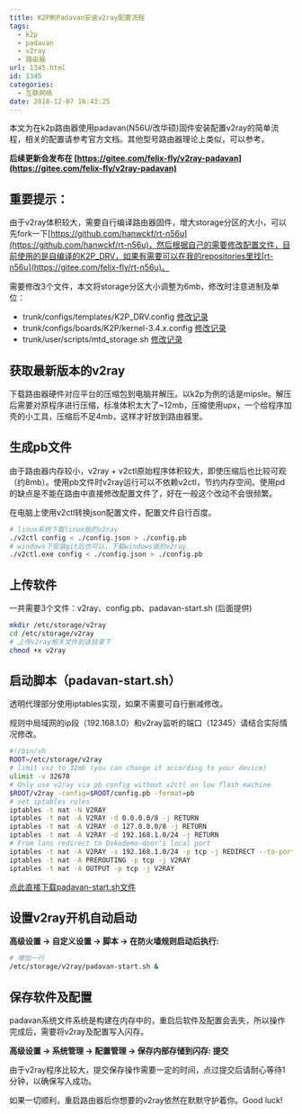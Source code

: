 ```yaml
---
title: K2P刷Padavan安装v2ray配置流程
tags:
  - k2p
  - padavan
  - v2ray
  - 路由器
url: 1345.html
id: 1345
categories:
  - 互联网络
date: 2018-12-07 16:43:25
---
```


本文为在k2p路由器使用padavan(N56U/改华硕)固件安装配置v2ray的简单流程，相关的配置请参考官方文档。其他型号路由器理论上类似，可以参考。

**后续更新会发布在 [https://gitee.com/felix-fly/v2ray-padavan](https://gitee.com/felix-fly/v2ray-padavan)**

[](https://github.com/felix-fly/v2ray-padavan#%E9%87%8D%E8%A6%81%E6%8F%90%E7%A4%BA)重要提示：
----------------------------------------------------------------------------------------

由于v2ray体积较大，需要自行编译路由器固件，增大storage分区的大小，可以先fork一下[https://github.com/hanwckf/rt-n56u](https://github.com/hanwckf/rt-n56u)，然后根据自己的需要修改配置文件，目前使用的是自编译的K2P_DRV，如果有需要可以在我的repositories里找[rt-n56u](https://gitee.com/felix-fly/rt-n56u)。

需要修改3个文件，本文将storage分区大小调整为6mb，修改时注意进制及单位：

*   trunk/configs/templates/K2P_DRV.config [修改记录](https://github.com/felix-fly/rt-n56u/commit/cf50f6aca5b7ee3eaf4cbe634510692591b6d261)
*   trunk/configs/boards/K2P/kernel-3.4.x.config [修改记录](https://github.com/felix-fly/rt-n56u/commit/d406d2113b93ac45c88436115d84422feb52e13d)
*   trunk/user/scripts/mtd_storage.sh [修改记录](https://github.com/felix-fly/rt-n56u/commit/6fdc378d7866f421876827f252cc6ecb42cf42f3)

[](https://github.com/felix-fly/v2ray-padavan#%E8%8E%B7%E5%8F%96%E6%9C%80%E6%96%B0%E7%89%88%E6%9C%AC%E7%9A%84v2ray)获取最新版本的v2ray
-------------------------------------------------------------------------------------------------------------------------------

下载路由器硬件对应平台的压缩包到电脑并解压。以k2p为例的话是mipsle。解压后需要对原程序进行压缩，标准体积太大了~12mb，压缩使用upx，一个给程序加壳的小工具，压缩后不足4mb，这样才好放到路由器里。

[](https://github.com/felix-fly/v2ray-padavan#%E7%94%9F%E6%88%90pb%E6%96%87%E4%BB%B6)生成pb文件
-------------------------------------------------------------------------------------------

由于路由器内存较小，v2ray + v2ctl原始程序体积较大，即使压缩后也比较可观（约8mb）。使用pb文件时v2ray运行可以不依赖v2ctl，节约内存空间。使用pd的缺点是不能在路由中直接修改配置文件了，好在一般这个改动不会很频繁。

在电脑上使用v2ctl转换json配置文件，配置文件自行百度。

```bash
# linux系统下载linux版的v2ray
./v2ctl config < ./config.json > ./config.pb
# windows下安装git后也可以，下载windows版的v2ray
./v2ctl.exe config < ./config.json > ./config.pb
```

[](https://github.com/felix-fly/v2ray-padavan#%E4%B8%8A%E4%BC%A0%E8%BD%AF%E4%BB%B6)上传软件
---------------------------------------------------------------------------------------

一共需要3个文件：v2ray、config.pb、padavan-start.sh (后面提供)

```bash
mkdir /etc/storage/v2ray
cd /etc/storage/v2ray
# 上传v2ray相关文件到该目录下
chmod +x v2ray
```

[](https://github.com/felix-fly/v2ray-padavan#%E5%90%AF%E5%8A%A8%E8%84%9A%E6%9C%ACpadavan-startsh)启动脚本（padavan-start.sh）
------------------------------------------------------------------------------------------------------------------------

透明代理部分使用iptables实现，如果不需要可自行删减修改。

规则中局域网的ip段（192.168.1.0）和v2ray监听的端口（12345）请结合实际情况修改。

```bash
#!/bin/sh
ROOT=/etc/storage/v2ray
# limit vsz to 32mb (you can change it according to your device)
ulimit -v 32678
# Only use v2ray via pb config without v2ctl on low flash machine
$ROOT/v2ray -config=$ROOT/config.pb -format=pb
# set iptables rules
iptables -t nat -N V2RAY
iptables -t nat -A V2RAY -d 0.0.0.0/8 -j RETURN
iptables -t nat -A V2RAY -d 127.0.0.0/8 -j RETURN
iptables -t nat -A V2RAY -d 192.168.1.0/24 -j RETURN
# From lans redirect to Dokodemo-door's local port
iptables -t nat -A V2RAY -s 192.168.1.0/24 -p tcp -j REDIRECT --to-ports 12345
iptables -t nat -A PREROUTING -p tcp -j V2RAY
iptables -t nat -A OUTPUT -p tcp -j V2RAY
```

[点此直接下载padavan-start.sh文件](https://github.com/felix-fly/v2ray-padavan/blob/master/padavan-start.sh)

[](https://github.com/felix-fly/v2ray-padavan#%E8%AE%BE%E7%BD%AEv2ray%E5%BC%80%E6%9C%BA%E8%87%AA%E5%8A%A8%E5%90%AF%E5%8A%A8)设置v2ray开机自动启动
-----------------------------------------------------------------------------------------------------------------------------------------

**高级设置 -> 自定义设置 -> 脚本 -\> 在防火墙规则启动后执行:**

```bash
# 增加一行
/etc/storage/v2ray/padavan-start.sh &
```

[](https://github.com/felix-fly/v2ray-padavan#%E4%BF%9D%E5%AD%98%E8%BD%AF%E4%BB%B6%E5%8F%8A%E9%85%8D%E7%BD%AE)保存软件及配置
---------------------------------------------------------------------------------------------------------------------

padavan系统文件系统是构建在内存中的，重启后软件及配置会丢失，所以操作完成后，需要将v2ray及配置写入闪存。

**高级设置 -> 系统管理 -> 配置管理 -\> 保存内部存储到闪存: 提交**

由于v2ray程序比较大，提交保存操作需要一定的时间，点过提交后请耐心等待1分钟，以确保写入成功。

如果一切顺利，重启路由器后你想要的v2ray依然在默默守护着你。Good luck!